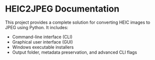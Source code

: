 # HEIC2JPEG Documentation

This project provides a complete solution for converting HEIC images to JPEG using Python.
It includes:
- Command-line interface (CLI)
- Graphical user interface (GUI)
- Windows executable installers
- Output folder, metadata preservation, and advanced CLI flags
